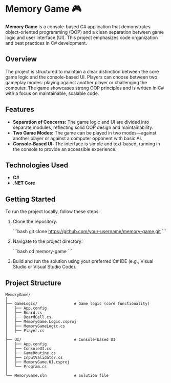 # Memory Game 🎮

**Memory Game** is a console-based C# application that demonstrates object-oriented programming (OOP) and a clean separation between game logic and user interface (UI). This project emphasizes code organization and best practices in C# development.

## Overview

The project is structured to maintain a clear distinction between the core game logic and the console-based UI. Players can choose between two gameplay modes: playing against another player or challenging the computer. The game showcases strong OOP principles and is written in C# with a focus on maintainable, scalable code.

## Features

- **Separation of Concerns:** The game logic and UI are divided into separate modules, reflecting solid OOP design and maintainability.
- **Two Game Modes:** The game can be played in two modes—against another player or against a computer opponent with basic AI.
- **Console-Based UI:** The interface is simple and text-based, running in the console to provide an accessible experience.

## Technologies Used

- **C#**
- **.NET Core**

## Getting Started

To run the project locally, follow these steps:

1. Clone the repository:

   \```bash
   git clone https://github.com/your-username/memory-game.git
   \```

2. Navigate to the project directory:

   \```bash
   cd memory-game
   \```

3. Build and run the solution using your preferred C# IDE (e.g., Visual Studio or Visual Studio Code).

## Project Structure

```
MemoryGame/
│
├── GameLogic/                # Game logic (core functionality)
│   ├── App.config
│   ├── Board.cs
│   ├── BoardCell.cs
│   ├── MemoryGame.Logic.csproj
│   ├── MemoryGameLogic.cs
│   ├── Player.cs
│
├── UI/                       # Console-based UI
│   ├── App.config
│   ├── ConsoleUI.cs
│   ├── GameRoutine.cs
│   ├── InputValidator.cs
│   ├── MemoryGame.UI.csproj
│   └── Program.cs
│
└── MemoryGame.sln            # Solution file
```


